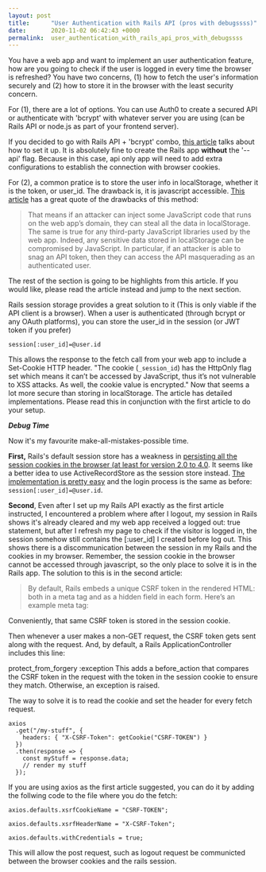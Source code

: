 ```yaml
---
layout: post
title:      "User Authentication with Rails API (pros with debugssss)"
date:       2020-11-02 06:42:43 +0000
permalink:  user_authentication_with_rails_api_pros_with_debugssss
---
```


You have a web app and want to implement an user authentication feature, how are you going to check if the user is logged in every time the browser is refreshed? You have two concerns, (1) how to fetch the user's information securely and (2) how to store it in the browser with the least security concern.

For (1), there are a lot of options. You can use Auth0 to create a secured API or authenticate with 'bcrypt' with whatever server you are using (can be Rails API or node.js as part of your frontend server).

If you decided to go with Rails API + 'bcrypt' combo, [this article](https://medium.com/swlh/react-reactions-cfdde7f08dff) talks about how to set it up. It is absolutely fine to create the Rails app **without** the '--api' flag. Because in this case, api only app will need to add extra configurations to establish the connection with browser cookies.

For (2), a common pratice is to store the user info in localStorage, whether it is the token, or user_id. The drawback is, it is javascript accessible. [This article](https://pragmaticstudio.com/tutorials/rails-session-cookies-for-api-authentication) has a great quote of the drawbacks of this method:
> That means if an attacker can inject some JavaScript code that runs on the web app’s domain, they can steal all the data in localStorage. The same is true for any third-party JavaScript libraries used by the web app. Indeed, any sensitive data stored in localStorage can be compromised by JavaScript. In particular, if an attacker is able to snag an API token, then they can access the API masquerading as an authenticated user.
> 

The rest of the section is going to be highlights from this article. If you would like, please read the article instead and jump to the next section.

Rails session storage provides a great solution to it (This is only viable if the API client is a browser).
When a user is authenticated (through bcrypt or any OAuth platforms), you can store the user_id in the session (or JWT token if you prefer)
```
session[:user_id]=@user.id
```
This allows the response to the fetch call from your web app to include a Set-Cookie HTTP header. "The cookie (`_session_id`) has the HttpOnly flag set which means it can’t be accessed by JavaScript, thus it’s not vulnerable to XSS attacks. As well, the cookie value is encrypted."
Now that seems a lot more secure than storing in localStorage. The article has detailed implementations. Please read this in conjunction with the first article to do your setup.

***Debug Time***

Now it's my favourite make-all-mistakes-possible time.

**First,** Rails's default session store has a weakness in [persisting all the session cookies in the browser (at least for version 2.0 to 4.0](https://github.com/heartcombo/devise/issues/3031). It seems like a better idea to use ActiveRecordStore as the session store instead. [The implementation is pretty easy](https://github.com/rails/activerecord-session_store) and the login process is the same as before: `session[:user_id]=@user.id`.

**Second**, Even after I set up my Rails API exactly as the first article instructed, I encountered a problem where after I logout, my session in Rails shows it's already cleared and my web app received a logged out: true statement, but after I refresh my page to check if the visitor is logged in, the session somehow still contains the [:user_id] I created before log out.
This shows there is a discommunication between the session in my Rails and the cookies in my browser. Remember, the session cookie in the browser cannot be accessed through javascript, so the only place to solve it is in the Rails app. The solution to this is in the second article:
> By default, Rails embeds a unique CSRF token in the rendered HTML: both in a meta tag and as a hidden field in each form. Here’s an example meta tag:

<meta name="csrf-token" content="z/ra9NM9bQCCZM8LI4Yx5nlojtpp58Z7VLPLR32sqPrVvsx2ckZMSAbFD6M4FiGxzdItINFBuhBkVcywD/oMmg==" />
Conveniently, that same CSRF token is stored in the session cookie.

Then whenever a user makes a non-GET request, the CSRF token gets sent along with the request. And, by default, a Rails ApplicationController includes this line:

protect_from_forgery :exception
This adds a before_action that compares the CSRF token in the request with the token in the session cookie to ensure they match. Otherwise, an exception is raised.
> 
The way to solve it is to read the cookie and set the header for every fetch request.
```
axios
  .get("/my-stuff", {
    headers: { "X-CSRF-Token": getCookie("CSRF-TOKEN") }
  })
  .then(response => {
    const myStuff = response.data;
    // render my stuff
  });
```
If you are using axios as the first article suggested, you can do it by adding the follwing code to the file where you do the fetch:
```
axios.defaults.xsrfCookieName = "CSRF-TOKEN";

axios.defaults.xsrfHeaderName = "X-CSRF-Token";

axios.defaults.withCredentials = true;
```
This will allow the post request, such as logout request be communicted between the browser cookies and the rails session.
